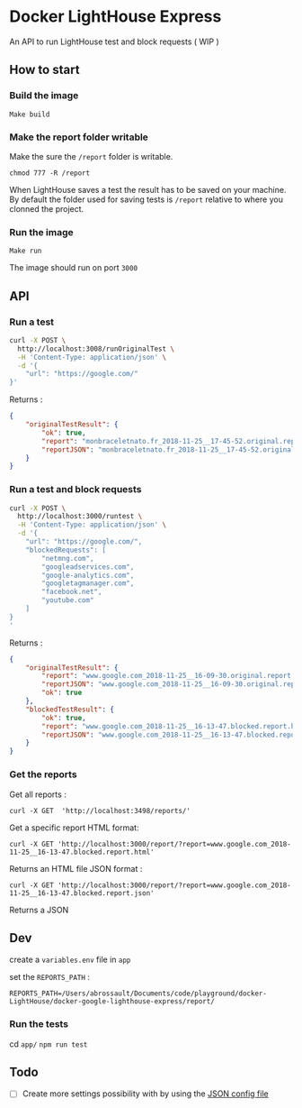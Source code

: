 # Docker LightHouse Express

An API to run LightHouse test and block requests ( WIP )

## How to start

### Build the image 
 
```Make build```

### Make the report folder writable 

Make the sure the ```/report``` folder is writable. 

```chmod 777 -R /report``` 

When LightHouse saves a test the result has to be saved on your machine.
By default the folder used for saving tests is ```/report``` relative to where you clonned the project.

### Run the image

```Make run ```

The image should run on port ```3000```


## API


### Run a test

```bash
curl -X POST \
  http://localhost:3008/runOriginalTest \
  -H 'Content-Type: application/json' \
  -d '{
	"url": "https://google.com/"
}'
```

Returns :

```JSON
{
    "originalTestResult": {
        "ok": true,
        "report": "monbraceletnato.fr_2018-11-25__17-45-52.original.report.html",
        "reportJSON": "monbraceletnato.fr_2018-11-25__17-45-52.original.report.json"
    }
}
```

### Run a test and block requests

```bash
curl -X POST \
  http://localhost:3000/runtest \
  -H 'Content-Type: application/json' \
  -d '{
	"url": "https://google.com/",
	"blockedRequests": [
        "netmng.com",
        "googleadservices.com",
        "google-analytics.com",
        "googletagmanager.com",
        "facebook.net",
        "youtube.com"
    ]
}
'
```

Returns : 

```JSON 
{
    "originalTestResult": {
        "report": "www.google.com_2018-11-25__16-09-30.original.report.html",
        "reportJSON": "www.google.com_2018-11-25__16-09-30.original.report.json",
        "ok": true
    },
    "blockedTestResult": {
        "ok": true,
        "report": "www.google.com_2018-11-25__16-13-47.blocked.report.html",
        "reportJSON": "www.google.com_2018-11-25__16-13-47.blocked.report.json"
    }
}
```


### Get the reports 

Get all reports : 

```
curl -X GET  'http://localhost:3498/reports/'
```

Get a specific report HTML format: 

```
curl -X GET 'http://localhost:3000/report/?report=www.google.com_2018-11-25__16-13-47.blocked.report.html'
```

Returns an HTML file JSON format :

```
curl -X GET 'http://localhost:3000/report/?report=www.google.com_2018-11-25__16-13-47.blocked.report.json'
```

Returns a JSON


## Dev 

create a ```variables.env``` file in ```app```

set the ```REPORTS_PATH``` :

````
REPORTS_PATH=/Users/abrossault/Documents/code/playground/docker-LightHouse/docker-google-lighthouse-express/report/
````

### Run the tests

cd ```app/``` ```npm run test```

## Todo 

- [ ] Create more settings possibility with by using the [JSON config file](https://github.com/GoogleChrome/lighthouse/blob/master/docs/configuration.md)
